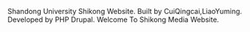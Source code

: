 Shandong University Shikong Website.
Built by CuiQingcai,LiaoYuming.
Developed by PHP Drupal.
Welcome To Shikong Media Website.
